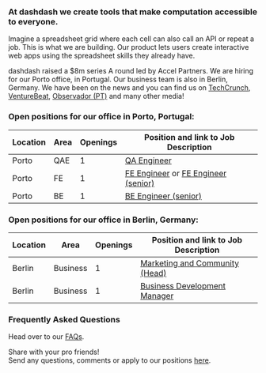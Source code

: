 ### At dashdash we create tools that make computation accessible to everyone.

Imagine a spreadsheet grid where each cell can also call an API or repeat a job. This is what we are building. Our product lets users create interactive web apps using the spreadsheet skills they already have.

dashdash raised a $8m series A round led by Accel Partners. We are hiring for our Porto office, in Portugal. Our business team is also in Berlin, Germany. We have been on the news and you can find us on [TechCrunch](https://tcrn.ch/2LnB1r0), [VentureBeat](https://bit.ly/2IGwgHS), [Observador (PT)](https://bit.ly/2rZV0Ar) and many other media!

### Open positions for our office in Porto, Portugal:

| Location        | Area         | Openings | Position and link to Job Description |
| --------------- | ------------ | -------- | --------------- |
|Porto            | QAE          | 1        | [QA Engineer](/job%20descriptions/QA%20Engineer.md) |
|Porto            | FE           | 1        | [FE Engineer](https://github.com/dashdash/hiring/blob/master/job%20descriptions/FE%20engineer_Porto.md) or [FE Engineer (senior)](https://github.com/dashdash/hiring/blob/master/job%20descriptions/FE%20engineer%20(senior)_Porto.md) |          
|Porto            | BE           | 1        | [BE Engineer (senior)](https://github.com/dashdash/hiring/blob/master/job%20descriptions/BE%20engineer%20(senior)_Porto.md) |


### Open positions for our office in Berlin, Germany:

| Location        | Area         | Openings | Position and link to Job Description |
| --------------- | ------------ | -------- | --------------- |
|Berlin           | Business     | 1        | [Marketing and Community (Head)](/job%20descriptions/Marketing%20and%20Community%20(Head)_Berlin.md) |
|Berlin           | Business     | 1        | [Business Development Manager](/job%20descriptions/Business%20Development%20Manager_Berlin.md)       |

### Frequently Asked Questions
Head over to our [FAQs](/FAQs.md).

Share with your pro friends!  
Send any questions, comments or apply to our positions [here](mailto:join@dashdash.com).
